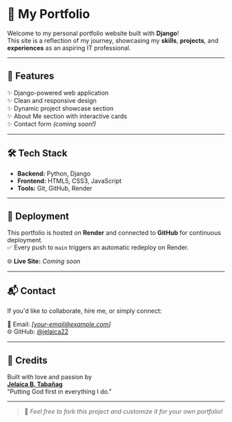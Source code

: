 # 💼 My Portfolio

Welcome to my personal portfolio website built with **Django**!  
This site is a reflection of my journey, showcasing my **skills**, **projects**, and **experiences** as an aspiring IT professional.

---

## 🌟 Features

✨ Django-powered web application  
✨ Clean and responsive design  
✨ Dynamic project showcase section  
✨ About Me section with interactive cards  
✨ Contact form *(coming soon!)*  

---

## 🛠 Tech Stack

- **Backend:** Python, Django  
- **Frontend:** HTML5, CSS3, JavaScript  
- **Tools:** Git, GitHub, Render  

---

## 🚀 Deployment

This portfolio is hosted on **Render** and connected to **GitHub** for continuous deployment.  
✅ Every push to `main` triggers an automatic redeploy on Render.

🌐 **Live Site:** *Coming soon*

---

## 📬 Contact

If you'd like to collaborate, hire me, or simply connect:

📧 Email: *[your-email@example.com]*  
🌐 GitHub: [@jelaica22](https://github.com/jelaica22)

---

## 🤍 Credits

Built with love and passion by  
**[Jelaica B. Tabañag](https://github.com/jelaica22)**  
“Putting God first in everything I do.”

---

> 📌 *Feel free to fork this project and customize it for your own portfolio!*
